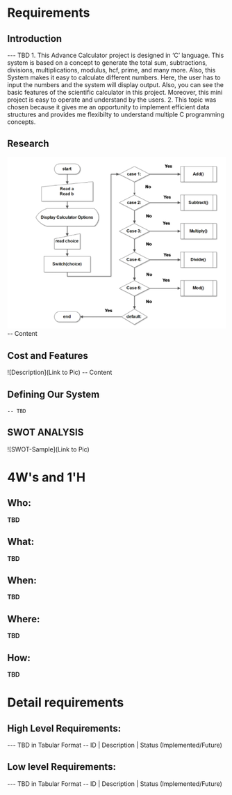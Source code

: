 # Requirements
## Introduction
 --- TBD 
1. 
This Advance Calculator project is designed in ‘C’ language. This system is based on a concept to generate the total sum, subtractions, divisions, multiplications, modulus, hcf, prime, and many more. Also, this System makes it easy to calculate different numbers. Here, the user has to input the numbers and the system will display output. Also, you can see the basic features of the scientific calculator in this project. Moreover, this mini project is easy to operate and understand by the users. 
2.
This topic was chosen because it gives me an opportunity to implement efficient data structures and provides me flexibilty to understand multiple C programming concepts.

## Research
![Description](https://github.com/anagarjnv889/MiniProject_LT292020/blob/master/1_Requirements/flowchar.png)
-- Content 
## Cost and Features
![Description](Link to Pic)
-- Content 
## Defining Our System
    -- TBD
## SWOT ANALYSIS
![SWOT-Sample](Link to Pic)

# 4W&#39;s and 1&#39;H

## Who:

**TBD**

## What:

**TBD**

## When:

**TBD**

## Where:

**TBD**

## How:

**TBD**

# Detail requirements
## High Level Requirements:
--- TBD in Tabular Format 
-- ID | Description | Status (Implemented/Future)


##  Low level Requirements:
--- TBD in Tabular Format 
-- ID | Description | Status (Implemented/Future)